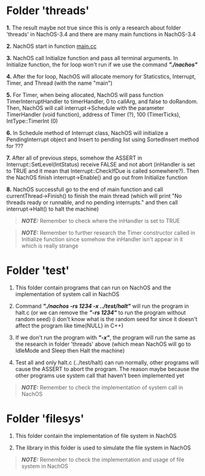 # Folder 'threads'

**1.** The result maybe not true since this is only a research about folder 'threads' in NachOS-3.4 and there are many main functions in NachOS-3.4

**2.** NachOS start in function [main.cc](../NachOS-Development/nachos/nachos-3.4/code/threads/main.cc)

**3.** NachOS call Initialize function and pass all terminal arguments. In Initialize function, the for loop won't run if we use the command ***"./nachos"***

**4.** After the for loop, NachOS will allocate memory for Staticstics, Interrupt, Timer, and Thread (with the name "main")

**5.** For Timer, when being allocated, NachOS will pass function TimerInterruptHandler to timerHandler, 0 to callArg, and false to doRandom. Then, NachOS will call interrupt->Schedule with the parameter TimerHandler (void function), address of Timer (?), 100 (TimerTicks), IntType::TimerInt (0)

**6.** In Schedule method of Interrupt class, NachOS will initialize a PendingInterrupt object and Insert to pending list using SortedInsert method for ???

**7.** After all of previous steps, somehow the ASSERT in Interrupt::SetLevel(IntStatus) receive FALSE and not abort (inHandler is set to TRUE and it mean that Interrupt::CheckIfDue is called somewhere?). Then the NachOS finish interrupt->Enable() and go out from Initialize function

**8.** NachOS successfull go to the end of main function and call currentThread->Finish() to finish the main thread (which will print "No threads ready or runnable, and no pending interrupts." and then call interrupt->Halt() to halt the machine)

> **_NOTE:_** Remember to check where the inHandler is set to TRUE

> **_NOTE:_** Remember to further research the Timer constructor called in Initialize function since somehow the inHandler isn't appear in it which is really strange

# Folder 'test'

1. This folder contain programs that can run on NachOS and the implementation of system call in NachOS

2. Command ***"./nachos -rs 1234 -x ../test/halt"*** will run the program in halt.c (or we can remove the ***"-rs 1234"*** to run the program without random seed) (i don't know what is the random seed for since it doesn't affect the program like time(NULL) in C++)

3. If we don't run the program with ***"-x"***, the program will run the same as the research in folder 'threads' above (which mean NachOS will go to IdleMode and Sleep then Halt the machine)

4. Test all and only halt.c (../test/halt) can run normally, other programs will cause the ASSERT to abort the program. The reason maybe because the other programs use system call that haven't been implemented yet

> **_NOTE:_** Remember to check the implementation of system call in NachOS

# Folder 'filesys'

1. This folder contain the implementation of file system in NachOS

2. The library in this folder is used to simulate the file system in NachOS

> **_NOTE:_** Remember to check the implementation and usage of file system in NachOS